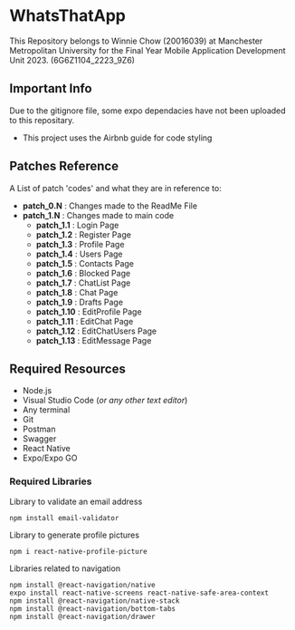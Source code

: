 # WhatsThatApp
This Repository belongs to Winnie Chow (20016039) at Manchester Metropolitan University for the Final Year Mobile Application Development Unit 2023. (6G6Z1104_2223_9Z6) 

## Important Info
Due to the gitignore file, some expo dependacies have not been uploaded to this repositary. 
 - This project uses the Airbnb guide for code styling

## Patches Reference
A List of patch 'codes' and what they are in reference to:
- **patch_0.N** : Changes made to the ReadMe File
- **patch_1.N** : Changes made to main code
  - **patch_1.1** : Login Page
  - **patch_1.2** : Register Page
  - **patch_1.3** : Profile Page
  - **patch_1.4** : Users Page
  - **patch_1.5** : Contacts Page
  - **patch_1.6** : Blocked Page
  - **patch_1.7** : ChatList Page
  - **patch_1.8** : Chat Page
  - **patch_1.9** : Drafts Page
  - **patch_1.10** : EditProfile Page
  - **patch_1.11** : EditChat Page
  - **patch_1.12** : EditChatUsers Page
  - **patch_1.13** : EditMessage Page


## Required Resources 
- Node.js
- Visual Studio Code (*or any other text editor*)
- Any terminal
- Git
- Postman
- Swagger
- React Native
- Expo/Expo GO

### Required Libraries
Library to validate an email address
```
npm install email-validator
```
Library to generate profile pictures
```
npm i react-native-profile-picture
```

Libraries related to navigation
```
npm install @react-navigation/native
expo install react-native-screens react-native-safe-area-context
npm install @react-navigation/native-stack
npm install @react-navigation/bottom-tabs
npm install @react-navigation/drawer
```
